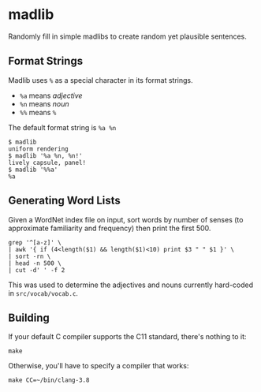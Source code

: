 madlib
======

Randomly fill in simple madlibs to create random yet plausible sentences.

Format Strings
--------------

Madlib uses `%` as a special character in its format strings.

 * `%a` means *adjective*
 * `%n` means *noun*
 * `%%` means `%`

The default format string is `%a %n`

    $ madlib
    uniform rendering
    $ madlib '%a %n, %n!'
    lively capsule, panel!
    $ madlib '%%a'
    %a

Generating Word Lists
---------------------

Given a WordNet index file on input, sort words by number of senses (to
approximate familiarity and frequency) then print the first 500.

    grep '^[a-z]' \
    | awk '{ if (4<length($1) && length($1)<10) print $3 " " $1 }' \
    | sort -rn \
    | head -n 500 \
    | cut -d' ' -f 2

This was used to determine the adjectives and nouns currently hard-coded in
`src/vocab/vocab.c`.

Building
--------

If your default C compiler supports the C11 standard, there's nothing to it:

    make

Otherwise, you'll have to specify a compiler that works:

    make CC=~/bin/clang-3.8


